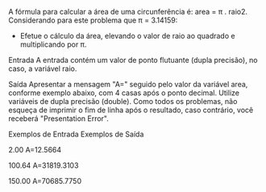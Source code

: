 A fórmula para calcular a área de uma circunferência é: area = π . raio2. 
Considerando para este problema que π = 3.14159:

- Efetue o cálculo da área, elevando o valor de raio ao quadrado e 
multiplicando por π.

Entrada
A entrada contém um valor de ponto flutuante (dupla precisão), no caso,
 a variável raio.

Saída
Apresentar a mensagem "A=" seguido pelo valor da variável area, conforme
 exemplo abaixo, com 4 casas após o ponto decimal. Utilize variáveis de 
dupla precisão (double). Como todos os problemas, não esqueça de imprimir 
o fim de linha após o resultado, caso contrário, você receberá "Presentation Error".

 
Exemplos de Entrada	Exemplos de Saída

2.00                    A=12.5664

100.64                  A=31819.3103

150.00                  A=70685.7750